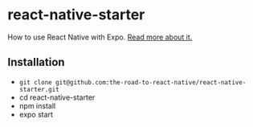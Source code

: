 # react-native-starter

How to use React Native with Expo. [Read more about it.](https://www.robinwieruch.de/react-native-expo/)

## Installation

- `git clone git@github.com:the-road-to-react-native/react-native-starter.git`
- cd react-native-starter
- npm install
- expo start
